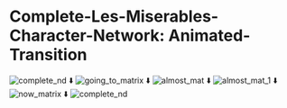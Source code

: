 # Complete-Les-Miserables-Character-Network: Animated-Transition

![complete_nd](https://user-images.githubusercontent.com/123378149/233771249-6cadc26f-aee5-49bf-bfa8-0e8abf3240ea.png)
⬇️
![going_to_matrix](https://user-images.githubusercontent.com/123378149/233772079-2cdf01b9-3f48-4833-b7d4-5d45f7c1280f.png)
⬇️
![almost_mat](https://user-images.githubusercontent.com/123378149/233772090-1a86414f-dda1-4f53-ab8a-8960b2850997.png)
⬇️
![almost_mat_1](https://user-images.githubusercontent.com/123378149/233772097-22e5b5f4-c6e4-491d-af63-bcb47fad2b84.png)
⬇️
![now_matrix](https://user-images.githubusercontent.com/123378149/233772102-280fc3d5-b39d-4116-bd3a-0562303abf94.png)
⬇️
![complete_nd](https://user-images.githubusercontent.com/123378149/233771249-6cadc26f-aee5-49bf-bfa8-0e8abf3240ea.png)

